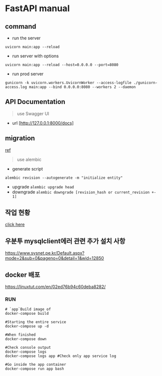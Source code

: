 # FastAPI manual

## command
- run the server
```
uvicorn main:app --reload
```
- run server with options
```
uvicorn main:app --reload --host=0.0.0.0 --port=8080
```
- run prod server
```
gunicorn -k uvicorn.workers.UvicornWorker --access-logfile ./gunicorn-access.log main:app --bind 0.0.0.0:8080 --workers 2 --daemon
```

## API Documentation
> use Swagger UI

- url
[http://127.0.0.1:8000/docs]

## migration
[ref](https://blog.neonkid.xyz/257?utm_source=pocket_mylist)
> use alembic
- generate script
```
alembic revision --autogenerate -m "initialize entity"
```
- upgrade
```alembic upgrade head```
- downgrade
```alembic downgrade [revision_hash or current_revision +- 1]```

## 작업 현황
[click here](doc/work.md)

## 우분투 mysqlclient에러 관련 추가 설치 사항
https://www.sysnet.pe.kr/Default.aspx?mode=2&sub=0&pageno=0&detail=1&wid=12850

## docker 배포
https://linuxtut.com/en/02ed76b94c60deba8282/

### RUN
```
# `app`Build image of
docker-compose build

#Starting the entire service
docker-compose up -d

#When finished
docker-compose down

#Check console output
docker-compose logs
docker-compose logs app #Check only app service log

#Go inside the app container
docker-compose run app bash
```
